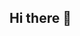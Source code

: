 ## Hi there 👋

<!--
**Youngkoorosh/Youngkoorosh** is a ✨ _special_ ✨ repository because its `README.md` (this file) appears on your GitHub profile.

# 💫 About Me:
🔭 I’m learning programming with a focus on Python<br>and making good progress<br>👯 I’m looking to collaborate on open-source projects<br>🤝 I’m looking for help with Docker and server<br>🌱 I’m currently learning machine learning and the<br>Flask framework <br>💬 Ask me about Python, RESTful APIs or app development<br>⚡ Fun fact I spend more time polishing README files than my own hair.


## 🌐 Socials:
[![Instagram](https://img.shields.io/badge/Instagram-%23E4405F.svg?logo=Instagram&logoColor=white)](https://instagram.com/youngkoury) [![LinkedIn](https://img.shields.io/badge/LinkedIn-%230077B5.svg?logo=linkedin&logoColor=white)](https://linkedin.com/in/koorosh noroozpur) [![email](https://img.shields.io/badge/Email-D14836?logo=gmail&logoColor=white)](mailto:koorosh.nrp@gmail.com) 

# 💻 Tech Stack:
![Java](https://img.shields.io/badge/java-%23ED8B00.svg?style=for-the-badge&logo=openjdk&logoColor=white) ![Fortran](https://img.shields.io/badge/Fortran-%23734F96.svg?style=for-the-badge&logo=fortran&logoColor=white) ![CSS3](https://img.shields.io/badge/css3-%231572B6.svg?style=for-the-badge&logo=css3&logoColor=white) ![Python](https://img.shields.io/badge/python-3670A0?style=for-the-badge&logo=python&logoColor=ffdd54) ![JavaScript](https://img.shields.io/badge/javascript-%23323330.svg?style=for-the-badge&logo=javascript&logoColor=%23F7DF1E) ![HTML5](https://img.shields.io/badge/html5-%23E34F26.svg?style=for-the-badge&logo=html5&logoColor=white) ![Flask](https://img.shields.io/badge/flask-%23000.svg?style=for-the-badge&logo=flask&logoColor=white) ![Git](https://img.shields.io/badge/git-%23F05033.svg?style=for-the-badge&logo=git&logoColor=white) ![GitHub](https://img.shields.io/badge/github-%23121011.svg?style=for-the-badge&logo=github&logoColor=white) ![Docker](https://img.shields.io/badge/docker-%230db7ed.svg?style=for-the-badge&logo=docker&logoColor=white)
# 📊 GitHub Stats:
![](https://github-readme-stats.vercel.app/api?username=Youngkoorosh&theme=dark&hide_border=false&include_all_commits=false&count_private=false)<br/>
![](https://nirzak-streak-stats.vercel.app/?user=Youngkoorosh&theme=dark&hide_border=false)<br/>
![](https://github-readme-stats.vercel.app/api/top-langs/?username=Youngkoorosh&theme=dark&hide_border=false&include_all_commits=false&count_private=false&layout=compact)

## 🏆 GitHub Trophies
![](https://github-profile-trophy.vercel.app/?username=Youngkoorosh&theme=radical&no-frame=false&no-bg=false&margin-w=4)

### ✍️ Developer Quote
![](https://quotes-github-readme.vercel.app/api?type=horizontal&theme=radical)

### 🔝 Top Contributed Repo
![](https://github-contributor-stats.vercel.app/api?username=Youngkoorosh&limit=5&theme=radical&combine_all_yearly_contributions=true)

---
[![](https://visitcount.itsvg.in/api?id=Youngkoorosh&icon=0&color=0)](https://visitcount.itsvg.in)

<!-- Proudly created with GPRM ( https://gprm.itsvg.in ) -->


